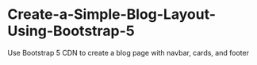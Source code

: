 # Create-a-Simple-Blog-Layout-Using-Bootstrap-5
Use Bootstrap 5 CDN to create a blog page with navbar, cards, and footer
